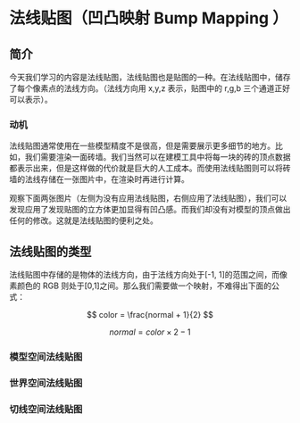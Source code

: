 # 法线贴图（凹凸映射 Bump Mapping ）

## 简介

今天我们学习的内容是法线贴图，法线贴图也是贴图的一种。在法线贴图中，储存了每个像素点的法线方向。（法线方向用 x,y,z 表示，贴图中的 r,g,b 三个通道正好可以表示）。

### 动机

法线贴图通常使用在一些模型精度不是很高，但是需要展示更多细节的地方。比如，我们需要渲染一面砖墙。我们当然可以在建模工具中将每一块的砖的顶点数据都表示出来，但是这样做的代价就是巨大的人工成本。而使用法线贴图则可以将砖墙的法线存储在一张图片中，在渲染时再进行计算。

观察下面两张图片（左侧为没有应用法线贴图，右侧应用了法线贴图），我们可以发现应用了发现贴图的立方体更加显得有凹凸感。而我们却没有对模型的顶点做出任何的修改。这就是法线贴图的便利之处。

<ImgContainer :srcs="['/img/three-example/brick-main.png', '/img/three-example/brick-normal.png']"/>

## 法线贴图的类型

法线贴图中存储的是物体的法线方向，由于法线方向处于[-1, 1]的范围之间，而像素颜色的 RGB 则处于[0,1]之间。那么我们需要做一个映射，不难得出下面的公式：

$$
color = \frac{normal + 1}{2}
$$

$$
normal = color \times 2 - 1
$$

### 模型空间法线贴图

### 世界空间法线贴图

### 切线空间法线贴图

<ThreeNormal/>
